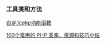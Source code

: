 ### 工具类和方法

[自定义php功能函数](http://www.thinkphp.cn/code/2402.html)

[100个常用的 PHP 类库、资源和技巧小结](http://blog.csdn.net/meiliangdeng1990/article/details/58682631)